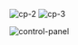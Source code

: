 


![cp-2](https://github.com/user-attachments/assets/b1f1185d-d9de-4252-a24b-2e9143503ddb)
![cp-3](https://github.com/user-attachments/assets/9496887e-af86-4093-9ff9-6d9beda87bc1)

![control-panel](https://github.com/user-attachments/assets/9c792473-88e2-4a02-9314-10a6582ecd0c)
